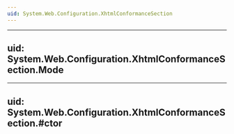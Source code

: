 ```yaml
---
uid: System.Web.Configuration.XhtmlConformanceSection
---
```


---
uid: System.Web.Configuration.XhtmlConformanceSection.Mode
---

---
uid: System.Web.Configuration.XhtmlConformanceSection.#ctor
---
